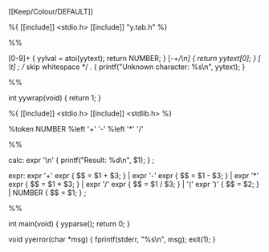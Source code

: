 [[Keep/Colour/DEFAULT]] 

%{
[[include]] <stdio.h>
[[include]] "y.tab.h"
%}

%%

[0-9]+ { yylval = atoi(yytext); return NUMBER; }
[-+*/\n] { return yytext[0]; }
[ \t] ; /* skip whitespace */
. { printf("Unknown character: %s\n", yytext); }

%%

int yywrap(void) {
  return 1;
}



%{
[[include]] <stdio.h>
[[include]] <stdlib.h>
%}

%token NUMBER
%left '+' '-'
%left '*' '/'

%%

calc: expr '\n' { printf("Result: %d\n", $1); }
    ;

expr: expr '+' expr { $$ = $1 + $3; }
    | expr '-' expr { $$ = $1 - $3; }
    | expr '*' expr { $$ = $1 * $3; }
    | expr '/' expr { $$ = $1 / $3; }
    | '(' expr ')'  { $$ = $2; }
    | NUMBER        { $$ = $1; }
    ;

%%

int main(void) {
  yyparse();
  return 0;
}

void yyerror(char *msg) {
  fprintf(stderr, "%s\n", msg);
  exit(1);
}

